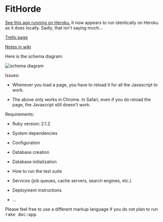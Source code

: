 # FitHorde

[See this app running on Heroku.](http://boiling-sands-5091.herokuapp.com/)
It now appears to run identically on Heroku as it does locally. Sadly, that isn't saying much...

[Trello page](https://trello.com/b/T6fRYGNk/fithorde-ga-project-2-khaled-and-michael)

[Notes in wiki](https://github.com/hyloguy/FitHorde/wiki)

Here is the schema diagram:

![schema diagram](devstuff/schema.png)

Issues:

* Whenever you load a page, you have to reload it for all the Javascript to work.

* The above only works in Chrome. In Safari, even if you do reload the page, the Javascript still doesn't work.



Requirements:

* Ruby version: 2.1.2

* System dependencies

* Configuration

* Database creation

* Database initialization

* How to run the test suite

* Services (job queues, cache servers, search engines, etc.)

* Deployment instructions

* ...


Please feel free to use a different markup language if you do not plan to run
<tt>rake doc:app</tt>.


